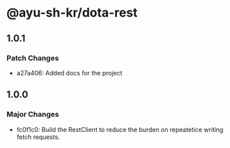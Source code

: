 # @ayu-sh-kr/dota-rest

## 1.0.1

### Patch Changes

- a27a406: Added docs for the project

## 1.0.0

### Major Changes

- fc0f1c0: Build the RestClient to reduce the burden on repeatetice writing fetch requests.
